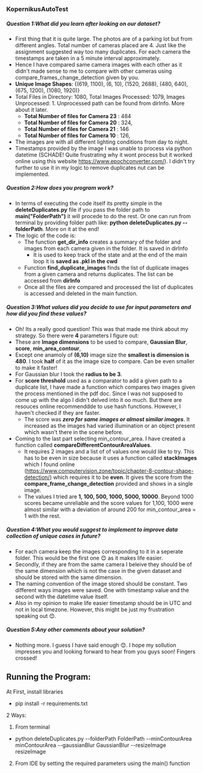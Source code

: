 ### KopernikusAutoTest

##### Question 1:What did you learn after looking on our dataset?

* First thing that it is quite large. The photos are of a parking lot but from different angles. Total number of cameras placed are 4. Just like the assignment suggested way too many duplicates. For each camera the timestamps are taken in a 5 minute interval approximately.
* Hence I have compared same camera images with each other as it didn't made sense to me to compare with other cameras using compare_frames_change_detection given by you.
* **Unique Image Shapes**: {(619, 1100), (6, 10), (1520, 2688), (480, 640), (675, 1200), (1080, 1920)}
* Total Files in Directory: 1080, Total Images Processed: 1079, Images Unprocessed: 1. Unprocessed path can be found from dirInfo. More about it later.
  *  **Total Number of files for Camera 23** : 484
  *  **Total Number of files for Camera 20** : 324, 
  *  **Total Number of files for Camera 21** : 146
  *  **Total Number of files for Camera 10** : 126, 
*  The images are with all different lighting conditions from day to night.
*  Timestamps provided by the image I was unable to process via python datetime (SCHADE! Quite frustrating why it wont process but it worked online using this website https://www.epochconverter.com/). I didn't try further to use it in my logic to remove duplicates nut can be implemented. 
  
##### Question 2:How does you program work?

* In terms of executing the code itself its pretty simple in the **deleteDuplicates.py** file if you pass the folder path to **main("FolderPath")** it will procede to do the rest. Or one can run from terminal by providing folder path like: **python deleteDuplicates.py --folderPath**. More on it at the end! 
* The logic of the code is:
  * The function **get_dir_info** creates a summary of the folder and images from each camera given in the folder. It is saved in dirInfo
    * It is used to keep track of the state and at the end of the main loop it is **saved as .pkl in the cwd**
  * Function **find_duplicate_images** finds the list of duplicate images from a given camera and returns duplicates. The list can be accessed from **dirInfo**
  * Once all the files are compared and processed  the list of duplicates is accessed and deleted in the main function.

##### Question 3:What values did you decide to use for input parameters and how did you find these values?

* Oh! Its a really good question! This was that made me think about my strategy. So there were **4** parameters I figure out:
* These are **Image dimensions** to be used to compare, **Gaussian Blur**, **score**, **min_area_contour**,
* Except one anamoly of **(6,10)** image size the **smallest is dimension is 480**. I took **half** of it as the image size to compare. Can be even smaller to make it faster! 
* For Gaussian blur I took the **radius to be 3**. 
* For **score threshold** used as a comparator to add a given path to a duplicate list, I have made a function which compares two images given the process mentioned in the pdf doc. Since I was not supposed to come up with the algo I didn't delved into it oo much. But there are resouces online recommenddde to use hash functions. However, I haven't checked if they are faster.
  * The score was ***zero for same images or almost similar images***. It increased as the images had varied illumination or an object present which wasn't there in the scene before.
* Coming to the last part selecting min_contour_area. I have created a function called **compareDifferentContourAreaValues**.
  * It requires 2 images and a list of  of values one would like to try. This has to be even in size because it uses a function called **stackImages** which I found online (https://www.computervision.zone/topic/chapter-8-contour-shape-detection/) which requires it to be **even**. It gives the score from the **compare_frame_change_detection** provided and shows in a single image.
  * The values I tried are **1, 100, 500, 1000, 5000, 10000**. Beyond 1000 scores became unreliable and the score values for 1,100, 1000 were almost similar with a deviation of around 200 for min_contour_area = 1 with the rest.
   
##### Question 4:What you would suggest to implement to improve data collection of unique cases in future?

* For each camera keep the images corresponding to it in a seperate folder. This would be the first one 😊 as it makes life easier.
* Secondly, if they are from the same camera I beleive they should be of the same dimension which is not the case in the given dataset and should be stored with the same dimension.
* The naming convention of the image stored should be constant. Two different ways images were saved. One with timestamp value and the second with the datetime value itself.
* Also in my opinion to make life easier timestamp should be in UTC and not in local timezone. However, this might be just my frustration speaking out 😊. 

 
##### Question 5:Any other comments about your solution?
* Nothing more. I guess I have said enough 😊. I hope my sollution impresses you and looking forward to hear from you guys soon! Fingers crossed!

## Running the Program:
At First, install libraries
* pip install -r requirements.txt 

2 Ways:
1. From terminal
  * python deleteDuplicates.py --folderPath FolderPath --minContourArea minContourArea --gaussianBlur GaussianBlur --resizeImage resizeImage
2. From IDE by setting the required parameters using the main() function

  


